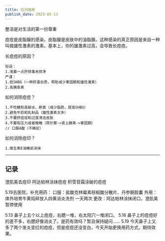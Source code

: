 ```yaml
---
title: 应对痤疮
publish_date: 2023-05-13
---
```


整洁是对生活的第一份尊重

痘痘是皮脂腺的感染。皮脂腺是皮肤中的油脂腺。这种感染的真正原因是来自一种叫做雄性激素的激素。基本上，你的雄激素过高，会导致长痘痘。

长痘痘的原因？

```
俗话：
1.凌晨一点肝排毒未排净
严谨：
1.低SHBG（一种肝蛋白质，帮助减少睾固酮和雄性激素）
2.高胰島素
```

如何消除痘痘？

```
1.不吃糖和高碳水、断食（减少脂肪，提高SHBG）
2.避免牛奶和乳制品（雄性激素太多）
3.不要挤痘痘和过度清洁皮肤
4.不要有压力或者晚睡（荷尔蒙->肾上腺素->睾固酮）
// 口服A酸（不确定）
```

如何消除痘印？

```
1.维生素E油睡前涂抹
```

---

## 记录

澄肌美去痘印
阿达帕林涂抹痘痘
积雪苷霜涂破的痘痘

5.19去医院，补充用药：
口服：盐酸克林霉素棕榈酸分散片、丹参酮胶囊
外用：体外培育牛黄捣碎放入四黄消炎洗剂 一天两次
更改：阿达帕林涂抹闭口，澄肌美暂停使用

5.13 鼻子上五个以上痘痘，右腮一堆，右太阳穴一堆闭口。
5.16 鼻子上的痘痘好的差不多，右腮好像消炎了。是药有效吗？暂且保持疑问......
5.19 今天鼻子上又多了两个发炎变红的痘痘，但是痘痘还没变白，今天开始更换用药方式，期待效果。

